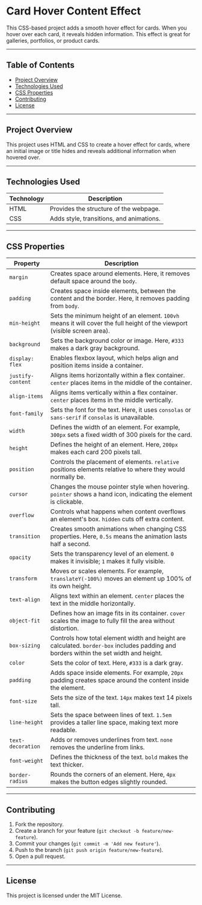 # Card Hover Content Effect

This CSS-based project adds a smooth hover effect for cards. When you hover over each card, it reveals hidden information. This effect is great for galleries, portfolios, or product cards.

---

## Table of Contents

- [Project Overview](#project-overview)
- [Technologies Used](#technologies-used)
- [CSS Properties](#css-properties)
- [Contributing](#contributing)
- [License](#license)

---

## Project Overview

This project uses HTML and CSS to create a hover effect for cards, where an initial image or title hides and reveals additional information when hovered over.

---

## Technologies Used

| Technology | Description                                 |
|------------|---------------------------------------------|
| HTML       | Provides the structure of the webpage.      |
| CSS        | Adds style, transitions, and animations.    |

---

## CSS Properties

| Property             | Description                                                                                                                                  |
|----------------------|----------------------------------------------------------------------------------------------------------------------------------------------|
| `margin`             | Creates space around elements. Here, it removes default space around the `body`.                                                            |
| `padding`            | Creates space inside elements, between the content and the border. Here, it removes padding from `body`.                                     |
| `min-height`         | Sets the minimum height of an element. `100vh` means it will cover the full height of the viewport (visible screen area).                    |
| `background`         | Sets the background color or image. Here, `#333` makes a dark gray background.                                                              |
| `display: flex`      | Enables flexbox layout, which helps align and position items inside a container.                                                            |
| `justify-content`    | Aligns items horizontally within a flex container. `center` places items in the middle of the container.                                    |
| `align-items`        | Aligns items vertically within a flex container. `center` places items in the middle vertically.                                            |
| `font-family`        | Sets the font for the text. Here, it uses `consolas` or `sans-serif` if `consolas` is unavailable.                                          |
| `width`              | Defines the width of an element. For example, `300px` sets a fixed width of 300 pixels for the card.                                        |
| `height`             | Defines the height of an element. Here, `200px` makes each card 200 pixels tall.                                                            |
| `position`           | Controls the placement of elements. `relative` positions elements relative to where they would normally be.                                 |
| `cursor`             | Changes the mouse pointer style when hovering. `pointer` shows a hand icon, indicating the element is clickable.                            |
| `overflow`           | Controls what happens when content overflows an element's box. `hidden` cuts off extra content.                                             |
| `transition`         | Creates smooth animations when changing CSS properties. Here, `0.5s` means the animation lasts half a second.                               |
| `opacity`            | Sets the transparency level of an element. `0` makes it invisible; `1` makes it fully visible.                                              |
| `transform`          | Moves or scales elements. For example, `translateY(-100%)` moves an element up 100% of its own height.                                      |
| `text-align`         | Aligns text within an element. `center` places the text in the middle horizontally.                                                         |
| `object-fit`         | Defines how an image fits in its container. `cover` scales the image to fully fill the area without distortion.                             |
| `box-sizing`         | Controls how total element width and height are calculated. `border-box` includes padding and borders within the set width and height.      |
| `color`              | Sets the color of text. Here, `#333` is a dark gray.                                                                                        |
| `padding`            | Adds space inside elements. For example, `20px` padding creates space around the content inside the element.                                |
| `font-size`          | Sets the size of the text. `14px` makes text 14 pixels tall.                                                                                |
| `line-height`        | Sets the space between lines of text. `1.5em` provides a taller line space, making text more readable.                                      |
| `text-decoration`    | Adds or removes underlines from text. `none` removes the underline from links.                                                              |
| `font-weight`        | Defines the thickness of the text. `bold` makes the text thicker.                                                                           |
| `border-radius`      | Rounds the corners of an element. Here, `4px` makes the button edges slightly rounded.                                                      |

---

## Contributing

1. Fork the repository.
2. Create a branch for your feature (`git checkout -b feature/new-feature`).
3. Commit your changes (`git commit -m 'Add new feature'`).
4. Push to the branch (`git push origin feature/new-feature`).
5. Open a pull request.

---

## License

This project is licensed under the MIT License.


